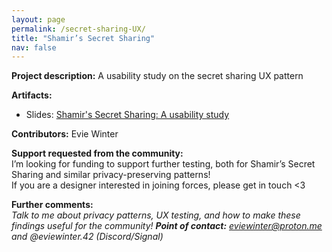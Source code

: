 ```yaml
---
layout: page
permalink: /secret-sharing-UX/
title: "Shamir’s Secret Sharing"
nav: false
---
```


**Project description:**
A usability study on the secret sharing UX pattern

**Artifacts:**

- Slides: [Shamir's Secret Sharing: A usability study](https://hackmd.io/@plaintextdesign/S1Lz7bPiJe#/)

**Contributors:**
Evie Winter

**Support requested from the community:**  
I’m looking for funding to support further testing, both for Shamir’s Secret Sharing and similar privacy-preserving patterns!  
If you are a designer interested in joining forces, please get in touch <3

**Further comments:**  
_Talk to me about privacy patterns, UX testing, and how to make these findings useful for the community!_
_**Point of contact:** [eviewinter@proton.me](mailto:eviewinter@proton.me) and @eviewinter.42 (Discord/Signal)_
